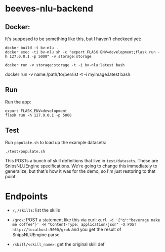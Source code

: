 # beeves-nlu-backend

## Docker:

It's supposed to be something like this, but I haven't checkeed yet:

~~~
docker build -t bv-nlu .
docker exec -ti bv-nlu sh -c "export FLASK ENV=development;flask run -h 127.0.0.1 -p 5000" -v storage:storage

docker run -v storage:storage -t -i bv-nlu:latest bash

~~~

docker run -v name:/path/to/persist -t -i myimage:latest bash

## Run

Run the app:

~~~
export FLASK_ENV=development
flask run -h 127.0.0.1 -p 5000
~~~


## Test

Run `populate.sh` to load up the example datasets:

~~~
./test/populate.sh
~~~

This POSTs a bunch of skill definitions that live in `test/datasets`. These are SnipsNLUEngine specifications. We're going to change this immediately to generalize, but that's how it was for the demo, so I'm just restoring to that point.


# Endpoints

- `/`, `/skills`: list the skills

- `/grok`: POST a statement like  this via curl: `curl -d '{"q":"beverage make me coffee"}' -H "Content-Type: application/json" -X POST http://localhost:5000/grok` and you get the result of SnipsNLUEngine.parse
- `/skill/<skill_name>`: get the original skill def



